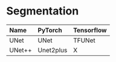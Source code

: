 # Segmentation

| Name    | PyTorch   | Tensorflow |
|:--------|:----------|------------|
| UNet    | UNet      | TFUNet     |
| UNet++  | Unet2plus | X          |  

